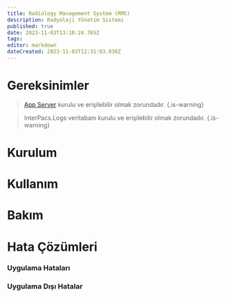 ```yaml
---
title: Radiology Management System (RMS)
description: Radyoloji Yönetim Sistemi
published: true
date: 2023-11-03T13:18:24.765Z
tags: 
editor: markdown
dateCreated: 2023-11-03T12:31:03.038Z
---
```


# Gereksinimler
> [App Server](/Uygulamalar/AppServer) kurulu ve erişilebilir olmak zorundadır.
{.is-warning}

> InterPacs.Logs veritabanı kurulu ve erişilebilir olmak zorundadır.
{.is-warning}


# Kurulum

# Kullanım

# Bakım

# Hata Çözümleri

### Uygulama Hataları

### Uygulama Dışı Hatalar